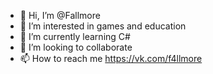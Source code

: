 - 👋 Hi, I’m @Fallmore
- 👀 I’m interested in games and education
- 🌱 I’m currently learning C#
- 💞️ I’m looking to collaborate
- 📫 How to reach me https://vk.com/f4llmore

<!---
Fallmore/Fallmore is a ✨ special ✨ repository because its `README.md` (this file) appears on your GitHub profile.
You can click the Preview link to take a look at your changes.
--->
